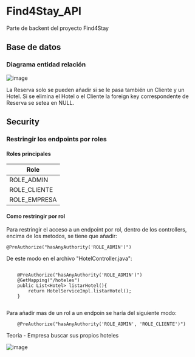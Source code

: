 # Find4Stay_API

Parte de backent del proyecto Find4Stay

## Base de datos

### Diagrama entidad relación

![image](https://user-images.githubusercontent.com/67373492/171733469-1b6af00b-0611-4800-be4e-0e6218a46805.png)

La Reserva solo se pueden añadir si se le pasa también un Cliente y un Hotel.
Si se elimina el Hotel o el Cliente la foreign key correspondente de Reserva se setea en NULL.

## Security

### Restringir los endpoints por roles

#### Roles principales

|Role|
|-----|
|ROLE_ADMIN|
|ROLE_CLIENTE|
|ROLE_EMPRESA|

#### Como restringir por rol

Para restringir el acceso a un endpoint por rol, dentro de los controllers, encima de los metodos, se tiene que añadir:

~~~~
@PreAuthorize("hasAnyAuthority('ROLE_ADMIN')")
~~~~

De este modo en el archivo "HotelController.java":

~~~~

	@PreAuthorize("hasAnyAuthority('ROLE_ADMIN')")
	@GetMapping("/hoteles")
	public List<Hotel> listarHotel(){
		return HotelServiceImpl.listarHotel();
	}
  
~~~~

Para añadir mas de un rol a un endpoin se haría del siguiente modo:

~~~~
	@PreAuthorize("hasAnyAuthority('ROLE_ADMIN', 'ROLE_CLIENTE')")
~~~~

Teoria - Empresa buscar sus propios hoteles

![image](https://user-images.githubusercontent.com/67373492/171840726-21d900dd-1ec8-442c-b73b-b35145ff292a.png)

